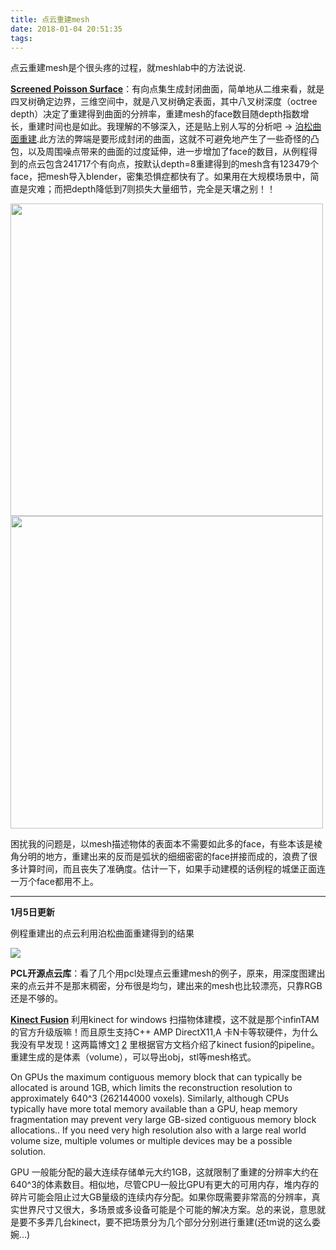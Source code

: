 ```yaml
---
title: 点云重建mesh
date: 2018-01-04 20:51:35
tags:
---
```


点云重建mesh是个很头疼的过程，就meshlab中的方法说说.

**[Screened Poisson Surface](http://hhoppe.com/proj/screenedpoisson/)**：有向点集生成封闭曲面，简单地从二维来看，就是四叉树确定边界，三维空间中，就是八叉树确定表面，其中八叉树深度（octree depth）决定了重建得到曲面的分辨率，重建mesh的face数目随depth指数增长，重建时间也是如此。我理解的不够深入，还是贴上别人写的分析吧 -> [泊松曲面重建](http://blog.csdn.net/jennychenhit/article/details/52126156?locationNum=8).此方法的弊端是要形成封闭的曲面，这就不可避免地产生了一些奇怪的凸包，以及周围噪点带来的曲面的过度延伸，进一步增加了face的数目，从例程得到的点云包含241717个有向点，按默认depth=8重建得到的mesh含有123479个face，把mesh导入blender，密集恐惧症都快有了。如果用在大规模场景中，简直是灾难；而把depth降低到7则损失大量细节，完全是天壤之别！！


<img src="/img/mesh0 (1).png" width=500>
<img src="/img/mesh0 (2).png" width=500>

困扰我的问题是，以mesh描述物体的表面本不需要如此多的face，有些本该是棱角分明的地方，重建出来的反而是弧状的细细密密的face拼接而成的，浪费了很多计算时间，而且丧失了准确度。估计一下，如果手动建模的话例程的城堡正面连一万个face都用不上。

----

**1月5日更新**

例程重建出的点云利用泊松曲面重建得到的结果

<img src="/img/castle.bmp">

**PCL开源点云库**：看了几个用pcl处理点云重建mesh的例子，原来，用深度图建出来的点云并不是那末稠密，分布很是均匀，建出来的mesh也比较漂亮，只靠RGB还是不够的。


**[Kinect Fusion](https://msdn.microsoft.com/zh-cn/library/dn188670.aspx)** 利用kinect for windows 扫描物体建模，这不就是那个infinTAM的官方升级版嘛！而且原生支持C++ AMP DirectX11,A 卡N卡等软硬件，为什么我没有早发现！这两篇博文[1](http://blog.csdn.net/xiaohu50/article/details/51592503) [2](https://www.cnblogs.com/yangecnu/p/3428647.html) 里根据官方文档介绍了kinect fusion的pipeline。重建生成的是体素（volume），可以导出obj，stl等mesh格式。

On GPUs the maximum contiguous memory block that can typically be allocated is around 1GB, which limits the reconstruction resolution to approximately 640^3 (262144000 voxels). Similarly, although CPUs typically have more total memory available than a GPU, heap memory fragmentation may prevent very large GB-sized contiguous memory block allocations.. If you need very high resolution also with a large real world volume size, multiple volumes or multiple devices may be a possible solution.

GPU 一般能分配的最大连续存储单元大约1GB，这就限制了重建的分辨率大约在640^3的体素数目。相似地，尽管CPU一般比GPU有更大的可用内存，堆内存的碎片可能会阻止过大GB量级的连续内存分配。如果你既需要非常高的分辨率，真实世界尺寸又很大，多场景或多设备可能是个可能的解决方案。总的来说，意思就是要不多弄几台kinect，要不把场景分为几个部分分别进行重建(还tm说的这么委婉...)


